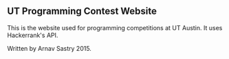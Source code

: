 ## UT Programming Contest Website

This is the website used for programming competitions at UT Austin. It uses
Hackerrank's API.

Written by Arnav Sastry 2015.
